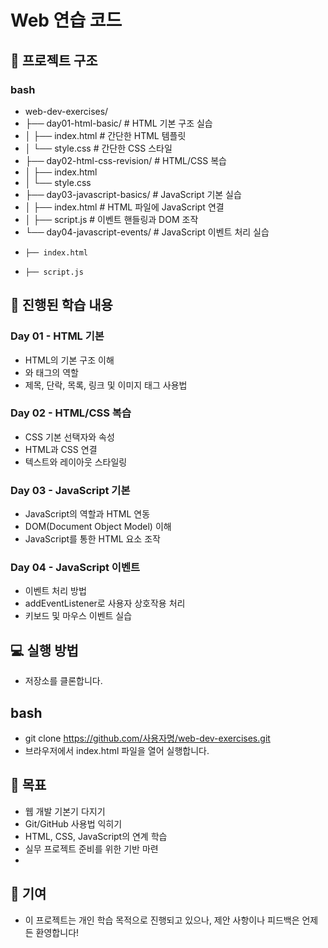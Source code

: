 # Web 연습 코드  

## 📂 프로젝트 구조
### bash
- web-dev-exercises/
- ├── day01-html-basic/      # HTML 기본 구조 실습
- │   ├── index.html         # 간단한 HTML 템플릿
- │   └── style.css          # 간단한 CSS 스타일
- ├── day02-html-css-revision/ # HTML/CSS 복습
- │   ├── index.html
- │   └── style.css
- ├── day03-javascript-basics/ # JavaScript 기본 실습
- │   ├── index.html         # HTML 파일에 JavaScript 연결
- │   ├── script.js          # 이벤트 핸들링과 DOM 조작
- └── day04-javascript-events/ # JavaScript 이벤트 처리 실습
-     ├── index.html
-     ├── script.js
## 📖 진행된 학습 내용
### Day 01 - HTML 기본
- HTML의 기본 구조 이해
- <head>와 <body> 태그의 역할
- 제목, 단락, 목록, 링크 및 이미지 태그 사용법
### Day 02 - HTML/CSS 복습
- CSS 기본 선택자와 속성
- HTML과 CSS 연결
- 텍스트와 레이아웃 스타일링
### Day 03 - JavaScript 기본
- JavaScript의 역할과 HTML 연동
- DOM(Document Object Model) 이해
- JavaScript를 통한 HTML 요소 조작
### Day 04 - JavaScript 이벤트
- 이벤트 처리 방법
- addEventListener로 사용자 상호작용 처리
- 키보드 및 마우스 이벤트 실습
## 💻 실행 방법
- 저장소를 클론합니다.

## bash
- git clone https://github.com/사용자명/web-dev-exercises.git
- 브라우저에서 index.html 파일을 열어 실행합니다.

## 🙌 목표
- 웹 개발 기본기 다지기
- Git/GitHub 사용법 익히기
- HTML, CSS, JavaScript의 연계 학습
- 실무 프로젝트 준비를 위한 기반 마련
- 
## 🤝 기여
- 이 프로젝트는 개인 학습 목적으로 진행되고 있으나, 제안 사항이나 피드백은 언제든 환영합니다!
